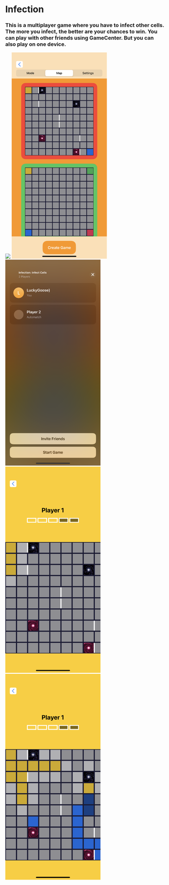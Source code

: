 <h1>Infection</h1>
<h3>This is a multiplayer game where you have to infect other cells. The more you infect, the better are your chances to win. You can play with other friends using GameCenter. But you can also play on one device.</h3>
<img src="./Media/image0.png" width="300">
<img src="./Media/image1.png" width="300">
<img src="./Media/image2.png" width="300">
<img src="./Media/image3.png" width="300">
<img src="./Media/image4.png" width="300">
